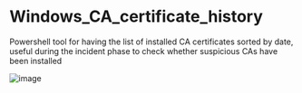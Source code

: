 # Windows_CA_certificate_history
Powershell tool for having the list of installed CA certificates sorted by date, useful during the incident phase to check whether suspicious CAs have been installed

![image](https://github.com/massimiliano-dalcero/Windows_CA_certificate_history/assets/5049867/f50d3c4e-7aa8-4b27-a21c-00de933f4a82)

